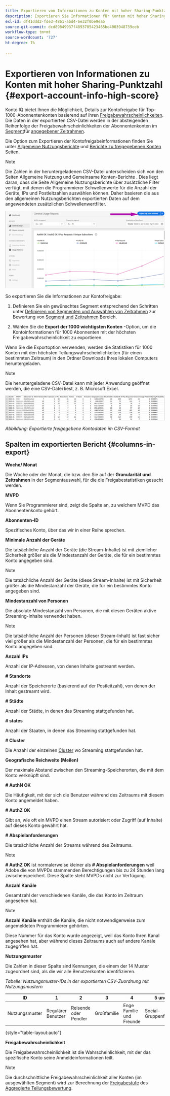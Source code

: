 ```yaml
---
title: Exportieren von Informationen zu Konten mit hoher Sharing-Punktzahl
description: Exportieren Sie Informationen für Konten mit hoher Sharing-Punktzahl.
exl-id: df41ddd2-fde3-4861-abd4-6e32f0be9ea5
source-git-commit: dcd89849937f4893705423465be4003948739eeb
workflow-type: tm+mt
source-wordcount: '727'
ht-degree: 1%

---
```


# Exportieren von Informationen zu Konten mit hoher Sharing-Punktzahl {#export-account-info-high-score}

Konto IQ bietet Ihnen die Möglichkeit, Details zur Kontofreigabe für Top-1000-Abonnentenkonten basierend auf ihren [Freigabewahrscheinlichkeiten](/help/AccountIQ/product-concepts.md#account-sharing-probability-def). Die Daten in der exportierten CSV-Datei werden in der absteigenden Reihenfolge der Freigabewahrscheinlichkeiten der Abonnentenkonten im [Segment](/help/AccountIQ/product-concepts.md#segment-def)für [angegebener Zeitrahmen](/help/AccountIQ/product-concepts.md#time-frame-def).

Die Option zum Exportieren der Kontofreigabeinformationen finden Sie unter [Allgemeine Nutzungsberichte](/help/AccountIQ/general-usage-reports.md) und [Berichte zu freigegebenen Konten](/help/AccountIQ/shared-acc-reports.md) Seiten.

>[!NOTE]
>
>Die Zahlen in der heruntergeladenen CSV-Datei unterscheiden sich von den Seiten Allgemeine Nutzung und Gemeinsame Konten-Berichte . Dies liegt daran, dass die Seite Allgemeine Nutzungsberichte über zusätzliche Filter verfügt, mit denen die Programmierer Schwellenwerte für die Anzahl der Geräte, IPs und Postleitzahlen auswählen können. Daher basieren die aus den allgemeinen Nutzungsberichten exportierten Daten auf dem angewendeten zusätzlichen Schwellenwertfilter.

![Exportoption in Allgemeine Verwendung](assets/export.png)

So exportieren Sie die Informationen zur Kontofreigabe:

1. Definieren Sie ein gewünschtes Segment entsprechend den Schritten unter [Definieren von Segmenten und Auswählen von Zeitrahmen](/help/AccountIQ/howto-select-segment-timeframe.md) zur Bewertung von [Segment und Zeitrahmen](/help/AccountIQ/segments-timeframe.md) Bereich.

1. Wählen Sie die **Export der 1000 wichtigsten Konten** -Option, um die Kontoinformationen für 1000 Abonnenten mit der höchsten Freigabewahrscheinlichkeit zu exportieren.

Wenn Sie die Exportoption verwenden, werden die Statistiken für 1000 Konten mit den höchsten Teilungswahrscheinlichkeiten (für einen bestimmten Zeitraum) in den Ordner Downloads Ihres lokalen Computers heruntergeladen.

>[!NOTE]
>
>Die heruntergeladene CSV-Datei kann mit jeder Anwendung geöffnet werden, die eine CSV-Datei liest, z. B. Microsoft Excel.

![exportierte Daten im CSV-Format](assets/exported-csv.png)

*Abbildung: Exportierte freigegebene Kontodaten im CSV-Format*

## Spalten im exportierten Bericht {#columns-in-export}

**Woche/ Monat**

Die Woche oder der Monat, die bzw. den Sie auf der **Granularität und Zeitrahmen** in der Segmentauswahl, für die die Freigabestatistiken gesucht werden.

**MVPD**

Wenn Sie Programmierer sind, zeigt die Spalte an, zu welchem MVPD das Abonnentenkonto gehört.

**Abonnenten-ID**

Spezifisches Konto, über das wir in einer Reihe sprechen.

**Minimale Anzahl der Geräte**

Die tatsächliche Anzahl der Geräte (die Stream-Inhalte) ist mit ziemlicher Sicherheit größer als die Mindestanzahl der Geräte, die für ein bestimmtes Konto angegeben sind.

>[!NOTE]
>
>Die tatsächliche Anzahl der Geräte (diese Stream-Inhalte) ist mit Sicherheit größer als die Mindestanzahl der Geräte, die für ein bestimmtes Konto angegeben sind.

**Mindestanzahl von Personen**

Die absolute Mindestanzahl von Personen, die mit diesen Geräten aktive Streaming-Inhalte verwendet haben.

>[!NOTE]
>
>Die tatsächliche Anzahl der Personen (dieser Stream-Inhalt) ist fast sicher viel größer als die Mindestanzahl der Personen, die für ein bestimmtes Konto angegeben sind.

**Anzahl IPs**

Anzahl der IP-Adressen, von denen Inhalte gestreamt werden.

**# Standorte**

Anzahl der Speicherorte (basierend auf der Postleitzahl), von denen der Inhalt gestreamt wird.

**# Städte**

Anzahl der Städte, in denen das Streaming stattgefunden hat.

**# states**

Anzahl der Staaten, in denen das Streaming stattgefunden hat.

**# Cluster**

Die Anzahl der einzelnen [Cluster](/help/AccountIQ/product-concepts.md#cluster-def) wo Streaming stattgefunden hat.

**Geografische Reichweite (Meilen)**

Der maximale Abstand zwischen den Streaming-Speicherorten, die mit dem Konto verknüpft sind.

**# AuthN OK**

Die Häufigkeit, mit der sich die Benutzer während des Zeitraums mit diesem Konto angemeldet haben.

**# AuthZ OK**

Gibt an, wie oft ein MVPD einen Stream autorisiert oder Zugriff (auf Inhalte) auf dieses Konto gewährt hat.

**# Abspielanforderungen**

Die tatsächliche Anzahl der Streams während des Zeitraums.

>[!NOTE]
>
>**# AuthZ OK** ist normalerweise kleiner als **# Abspielanforderungen** weil Adobe die von MVPDs stammenden Berechtigungen bis zu 24 Stunden lang zwischenspeichert. Diese Spalte steht MVPDs nicht zur Verfügung.

**Anzahl Kanäle**

Gesamtzahl der verschiedenen Kanäle, die das Konto im Zeitraum angesehen hat.

>[!NOTE]
>
>**Anzahl Kanäle** enthält die Kanäle, die nicht notwendigerweise zum angemeldeten Programmierer gehörten.
>
>Diese Nummer für das Konto wurde angezeigt, weil das Konto Ihren Kanal angesehen hat, aber während dieses Zeitraums auch auf andere Kanäle zugegriffen hat.

**Nutzungsmuster**

Die Zahlen in dieser Spalte sind Kennungen, die einem der 14 Muster zugeordnet sind, als die wir alle Benutzerkonten identifizieren.

*Tabelle: Nutzungsmuster-IDs in der exportierten CSV-Zuordnung mit Nutzungsmustern*

| ID | 1 | 2 | 3 | 4 | 5 und 8 | 6 | 7 | 9 | 10 und 11 | 12 | 13 | 14 |
|---|---|---|---|---|---|---|---|---|---|---|---|---|
| Nutzungsmuster | Regulärer Benutzer | Reisende oder Pendler | Großfamilie | Enge Familie und Freunde | Social-Gruppenfreigabe | Große Gruppe von Freunden | Gleichzeitiges Streaming | Community-Freigabe | Unsicheres Verhalten | Kleine Familie | Zweites Heim | Ungewöhnliche Nutzung |

{style=&quot;table-layout:auto&quot;}

**Freigabewahrscheinlichkeit**

Die Freigabewahrscheinlichkeit ist die Wahrscheinlichkeit, mit der das spezifische Konto seine Anmeldeinformationen teilt.

>[!NOTE]
>
> Die durchschnittliche Freigabewahrscheinlichkeit aller Konten (im ausgewählten Segment) wird zur Berechnung der [Freigabestufe](/help/AccountIQ/dashboard.md#sharing-level) des [Aggregierte Teilungsbewertung](/help/AccountIQ/dashboard.md#aggregated-sharing).
